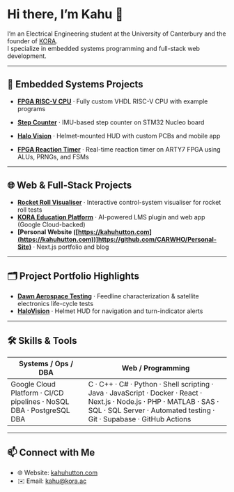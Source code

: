 <!--
  Profile README for CARWHO (Kahu Hutton)
-->

# Hi there, I’m Kahu 👋

I’m an Electrical Engineering student at the University of Canterbury and the founder of [KORA](https://www.kora.ac/).  
I specialize in embedded systems programming and full-stack web development.

---

## 🚀 Embedded Systems Projects

- **[FPGA RISC-V CPU](https://github.com/CARWHO/FPGA-RISCV-CPU)** · Fully custom VHDL RISC-V CPU with example programs  
- **[Step Counter](https://github.com/CARWHO/Step-Counter)** · IMU-based step counter on STM32 Nucleo board  
- **[Halo Vision](https://github.com/CARWHO/Halo-Vision)** · Helmet-mounted HUD with custom PCBs and mobile app  
 
- **[FPGA Reaction Timer](https://github.com/CARWHO/FPGA-Reaction-Timer)** · Real-time reaction timer on ARTY7 FPGA using ALUs, PRNGs, and FSMs  

---

## 🌐 Web & Full-Stack Projects

- **[Rocket Roll Visualiser](https://github.com/CARWHO/rocket-roll-visualiser)** · Interactive control-system visualiser for rocket roll tests 
- **[KORA Education Platform](https://www.kahuhutton.com/work/kora)** · AI-powered LMS plugin and web app (Google Cloud-backed)  
- **[Personal Website ([https://kahuhutton.com](https://kahuhutton.com))]https://github.com/CARWHO/Personal-Site)** · Next.js portfolio and blog  

---

## 🗂 Project Portfolio Highlights

- **[Dawn Aerospace Testing](https://www.kahuhutton.com/work/dawn-aerospace)** · Feedline characterization & satellite electronics life-cycle tests  
- **[HaloVision](https://www.kahuhutton.com/work/halo-vision)** · Helmet HUD for navigation and turn-indicator alerts

---

## 🛠️ Skills & Tools

| Systems / Ops / DBA                              | Web / Programming                                                                                                                                                    |
| ------------------------------------------------- | ------------------------------------------------------------------------------------------------------------------------------------------------------------------- |
| Google Cloud Platform · CI/CD pipelines · NoSQL DBA · PostgreSQL DBA | C · C++ · C# · Python · Shell scripting · Java · JavaScript · Docker · React · Next.js · Node.js · PHP · MATLAB · SAS · SQL · SQL Server · Automated testing · Git · Supabase · GitHub Actions |

---

## 📫 Connect with Me

- 🌐 Website: [kahuhutton.com](https://kahuhutton.com)  
- ✉️ Email: kahu@kora.ac  
